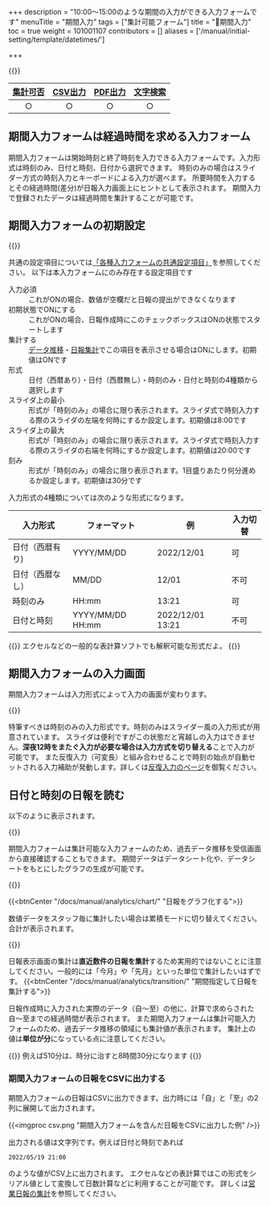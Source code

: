 +++
description = "10:00〜15:00のような期間の入力ができる入力フォームです"
menuTitle = "期間入力"
tags = ["集計可能フォーム"]
title = "🧩期間入力"
toc = true
weight = 101001107
contributors = []
aliases = ['/manual/initial-setting/template/datetimes/']

+++

{{<icatch filename="span" msg="作業時間や期間 日付の計算も可能" title="期間入力フォーム" fontsize="30px" alice="ok" >}}

|[集計可否](/docs/manual/analytics/)|[CSV出力](/docs/manual/analytics/csv/)|[PDF出力](/docs/manual/read-report/pdf/)|[文字検索](/docs/manual/read-report/list/)|
|:---:|:---:|:---:|:---:|
|○|○|○|○|

## 期間入力フォームは経過時間を求める入力フォーム

期間入力フォームは開始時刻と終了時刻を入力できる入力フォームです。入力形式は時刻のみ、日付と時刻、日付から選択できます。
時刻のみの場合はスライダー方式の時刻入力とキーボードによる入力が選べます。
所要時間を入力するとその経過時間(差分)が日報入力画面上にヒントとして表示されます。
期間入力で登録されたデータは経過時間を集計することが可能です。

## 期間入力フォームの初期設定

{{<appscreen filename="date-span-template-edit" title="期間入力フォームのみで構成されたテンプレートの例"  >}}

共通の設定項目については[「各種入力フォームの共通設定項目」](/docs/manual/initial-setting/template/make/#common_setting)を参照してください。
以下は本入力フォームにのみ存在する設定項目です

<dl>
  <dt>入力必須</dt>
  <dd>これがONの場合、数値が空欄だと日報の提出ができなくなります</dd>
  <dt>初期状態でONにする</dt>
  <dd>これがONの場合、日報作成時にこのチェックボックスはONの状態でスタートします</dd>
  
  <dt>集計する</dt>
  <dd><a href="/docs/manual/analytics/list/">データ推移</a>・<a href="/docs/manual/analytics/transition/">日報集計</a>でこの項目を表示させる場合はONにします。初期値はONです</dd>

  <dt>形式</dt>
  <dd>日付（西暦あり）・日付（西暦無し）・時刻のみ・日付と時刻の4種類から選択します</dd>
  <dt>スライダ上の最小</dt>
  <dd>形式が「時刻のみ」の場合に限り表示されます。スライダ式で時刻入力する際のスライダの左端を何時にするか設定します。初期値は8:00です</dd>
  <dt>スライダ上の最大</dt>
  <dd>形式が「時刻のみ」の場合に限り表示されます。スライダ式で時刻入力する際のスライダの右端を何時にするか設定します。初期値は20:00です</dd>
  <dt>刻み</dt>
  <dd>形式が「時刻のみ」の場合に限り表示されます。1目盛りあたり何分進めるか設定します。初期値は30分です</dd>
</dl>



入力形式の4種類については次のような形式になります。

|入力形式|フォーマット|例|入力切替|
|---|---|---|---|
|日付（西暦有り)|YYYY/MM/DD|2022/12/01|可|
|日付（西暦なし）|MM/DD|12/01|不可|
|時刻のみ|HH:mm|13:21|可|
|日付と時刻|YYYY/MM/DD HH:mm|2022/12/01 13:21|不可|

{{<alice pos="right" icon="ok">}}
エクセルなどの一般的な表計算ソフトでも解釈可能な形式だよ。
{{</alice>}}

## 期間入力フォームの入力画面

期間入力フォームは入力形式によって入力の画面が変わります。

{{<appscreen filename="input" title="期間入力の入力イメージ。時刻の場合はスライダーを使った入力方式も可能"  >}}

特筆すべきは時刻のみの入力形式です。時刻のみはスライダー風の入力形式が用意されています。
スライダは便利ですがこの状態だと宵越しの入力はできません。**深夜12時をまたぐ入力が必要な場合は入力方式を切り替える**ことで入力が可能です。
また反復入力（可変長）と組み合わせることで時刻の始点が自動セットされる入力補助が発動します。詳しくは[反復入力のページ](/docs/manual/initial-setting/template/array/)を御覧ください。

## 日付と時刻の日報を読む

以下のように表示されます。

{{<appscreen filename="post" title="期間入力のデータは開始点から終了点までの時間と、その経過時間が文字で表示されます。（カレンダーなどは表示されません）"  >}}

期間入力フォームは集計可能な入力フォームのため、過去データ推移を受信画面から直接確認することもできます。
期間データはデータシート化や、データシートをもとにしたグラフの生成が可能です。

{{<appscreen filename="charts" title="期間のデータ（単位：分）を使って積み上げたて棒グラフを作成した例。他にも折れ線や円グラフなど自由に作成できます"  >}}

{{<btnCenter "/docs/manual/analytics/chart/" "日報をグラフ化する">}}

数値データをスタッフ毎に集計したい場合は累積モードに切り替えてください。合計が表示されます。

{{<appscreen filename="total" title="期間のデータを集計する。単位はすべて「分」に統一されて計算されることに注意"  >}}

日報表示画面の集計は**直近数件の日報を集計**するため実用的ではないことに注意してください。一般的には「今月」や「先月」といった単位で集計したいはずです。
{{<btnCenter "/docs/manual/analytics/transition/" "期間指定して日報を集計する">}}

日報作成時に入力された実際のデータ（自〜至）の他に、計算で求めらされた自〜至までの経過時間が表示されます。
また期間入力フォームは集計可能入力フォームのため、過去データ推移の領域にも集計値が表示されます。
集計上の値は**単位が分**になっている点に注意してください。

{{<alice pos="right" icon="ok">}}
例えば510分は、時分に治すと8時間30分になります
{{</alice>}}

### 期間入力フォームの日報をCSVに出力する

期間入力フォームの日報はCSVに出力できます。出力時には「自」と「至」の2列に展開して出力されます。

{{<imgproc csv.png "期間入力フォームを含んだ日報をCSVに出力した例" />}}

出力される値は文字列です。例えば日付と時刻であれば

```sh
2022/05/19 21:00
```

のような値がCSV上に出力されます。
エクセルなどの表計算ではこの形式をシリアル値として変換して日数計算などに利用することが可能です。
詳しくは[営業日報の集計](/tips/sales_report/)を参照してください。
